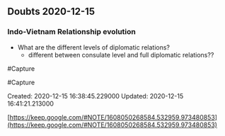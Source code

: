 ## Doubts 2020-12-15

### Indo-Vietnam Relationship evolution
- What are the different levels of diplomatic relations?
    - different between consulate level and full diplomatic relations??




#Capture 


 #Capture

Created: 2020-12-15 16:38:45.229000      Updated: 2020-12-15 16:41:21.213000

[https://keep.google.com/#NOTE/1608050268584.532959.973480853](https://keep.google.com/#NOTE/1608050268584.532959.973480853)

